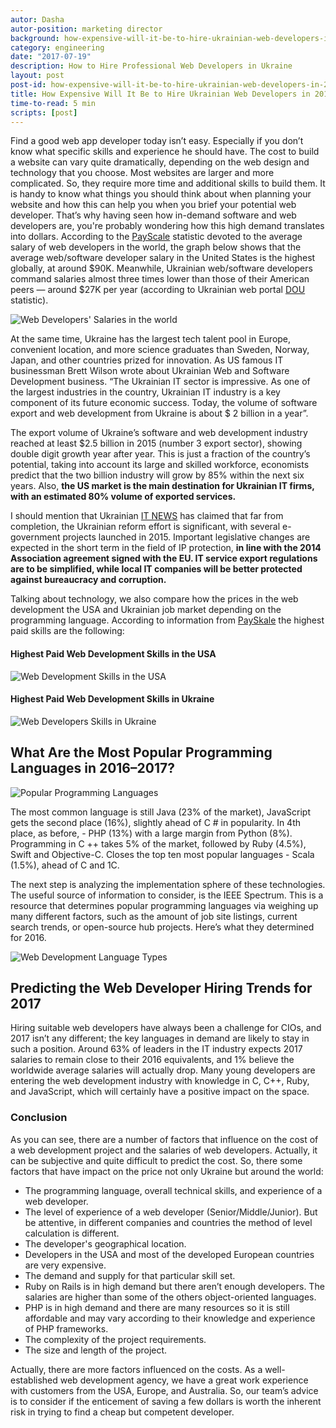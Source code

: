 ```yaml
---
autor: Dasha
autor-position: marketing director
background: how-expensive-will-it-be-to-hire-ukrainian-web-developers-in-2017-back
category: engineering
date: "2017-07-19"
description: How to Hire Professional Web Developers in Ukraine
layout: post
post-id: how-expensive-will-it-be-to-hire-ukrainian-web-developers-in-2017
title: How Expensive Will It Be to Hire Ukrainian Web Developers in 2017?
time-to-read: 5 min
scripts: [post]
---
```


Find a good web app developer today isn’t easy. Especially if you don’t know what specific skills and experience he should have. The cost to build a website can vary quite dramatically, depending on the web design and technology that you choose. Most websites are larger and more complicated. So, they require more time and additional skills to build them. It is handy to know what things you should think about when planning your website and how this can help you when you brief your potential web developer.
That’s why having seen how in-demand software and web developers are, you're probably wondering how this high demand translates into dollars. According to the [PayScale](https://www.payscale.com/) statistic devoted to the average salary of web developers in the world, the graph below shows that the average web/software developer salary in the United States is the highest globally, at around $90K. Meanwhile, Ukrainian web/software developers command salaries almost three times lower than those of their American peers — around $27K per year (according to Ukrainian web portal [DOU](https://dou.ua/) statistic).

![Web Developers' Salaries in the world](https://i.imgur.com/GFf4E7B.jpg)

At the same time, Ukraine has the largest tech talent pool in Europe, convenient location, and more science graduates than Sweden, Norway, Japan, and other countries prized for innovation.
As US famous IT businessman Brett Wilson wrote about Ukrainian Web and Software Development business.  “The Ukrainian IT sector is impressive. As one of the largest industries in the country, Ukrainian IT industry is a key component of its future economic success. Today, the volume of software export and web development from Ukraine is about $ 2 billion in a year”.

The export volume of Ukraine’s software and web development industry reached at least $2.5 billion in 2015 (number 3 export sector), showing double digit growth year after year. This is just a fraction of the country’s potential, taking into account its large and skilled workforce, economists predict that the two billion industry will grow by 85% within the next six years. Also, **the US market is the main destination for Ukrainian IT firms, with an estimated 80% volume of exported services.**

I should mention that Ukrainian [IT NEWS](https://www.uadn.net/) has claimed that far from completion, the Ukrainian reform effort is significant, with several e-government projects launched in 2015. Important legislative changes are expected in the short term in the field of IP protection, **in line with the 2014 Association agreement signed with the EU. IT service export regulations are to be simplified, while local IT companies will be better protected against bureaucracy and corruption.**

Talking about technology, we also compare how the prices in the web development the USA and Ukrainian job market depending on the programming language. According to information from [PaySkale](https://www.payscale.com/) the highest paid skills are the following: 

#### Highest Paid Web Development Skills in the USA

![Web Development Skills in the USA](https://i.imgur.com/OaNVoPW.jpg)

#### Highest Paid Web Development Skills in Ukraine

![Web Developers Skills in Ukraine](https://i.imgur.com/sisHR3Q.jpg)

## What Are the Most Popular Programming Languages in 2016–2017?

![Popular Programming Languages](https://i.imgur.com/OpNMqSX.png)

The most common language is still Java (23% of the market), JavaScript gets the second place (16%), slightly ahead of C # in popularity. In 4th place, as before, - PHP (13%) with a large margin from Python (8%). Programming in C ++ takes 5% of the market, followed by Ruby (4.5%), Swift and Objective-C. Closes the top ten most popular languages - Scala (1.5%), ahead of C and 1C.

The next step is analyzing the implementation sphere of these technologies. The useful source of information to consider, is the IEEE Spectrum. This is a resource that determines popular programming languages via weighing up many different factors, such as the amount of job site listings, current search trends, or open-source hub projects. Here’s what they determined for 2016.

![Web Development Language Types](https://i.imgur.com/7OqJq11.png)

## Predicting the Web Developer Hiring Trends for 2017

Hiring suitable web developers have always been a challenge for CIOs, and 2017 isn’t any different; the key languages in demand are likely to stay in such a position. Around 63% of leaders in the IT industry expects 2017 salaries to remain close to their 2016 equivalents, and 1% believe the worldwide average salaries will actually drop. Many young developers are entering the web development industry with knowledge in C, C++, Ruby, and JavaScript, which will certainly have a positive impact on the space.


### Conclusion

As you can see, there are a number of factors that influence on the cost of a web development project and the salaries of web developers. Actually, it can be subjective and quite difficult to predict the cost. So, there some factors that have impact on the price not only Ukraine but around the world:

* The programming language, overall technical skills, and experience of a web developer.
* The level of experience of a web developer (Senior/Middle/Junior). But be attentive, in different companies and countries the method of level calculation is different.
* The developer's geographical location.
* Developers in the USA and most of the developed European countries are very expensive.
* The demand and supply for that particular skill set.
* Ruby on Rails is in high demand but there aren’t enough developers. The salaries are higher than some of the others object-oriented languages.
* PHP is in high demand and there are many resources so it is still affordable and may vary according to their knowledge and experience of PHP frameworks.
* The complexity of the project requirements.
* The size and length of the project.

Actually, there are more factors influenced on the costs. As a well-established web development agency, we have a great work experience with customers from the USA, Europe, and Australia. So, our team’s advice is to consider if the enticement of saving a few dollars is worth the inherent risk in trying to find a cheap but competent developer.

